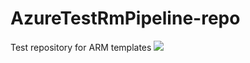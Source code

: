 # AzureTestRmPipeline-repo
Test repository for ARM templates
<img src="https://aka.ms/deploytoazurebutton"/>